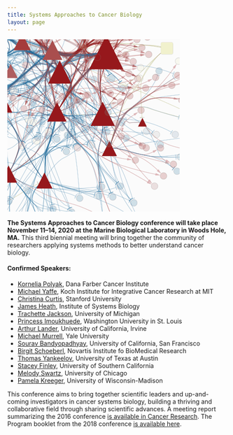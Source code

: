 ```yaml
---
title: Systems Approaches to Cancer Biology
layout: page
---
```


![Network diagram](/public/img/network_diag.png)

**The Systems Approaches to Cancer Biology conference will take place November 11–14, 2020 at the Marine Biological Laboratory in Woods Hole, MA.** This third biennial meeting will bring together the community of researchers applying systems methods to better understand cancer biology.

#### Confirmed Speakers: 

- [Kornelia Polyak](https://www.polyaklab.dfci.harvard.edu/), Dana Farber Cancer Institute
- [Michael Yaffe](https://ki.mit.edu/people/faculty/yaffe), Koch Institute for Integrative Cancer Research at MIT
- [Christina Curtis](https://med.stanford.edu/curtislab.html), Stanford University
- [James Heath](https://heath.isbscience.org/), Institute of Systems Biology
- [Trachette Jackson](https://sites.lsa.umich.edu/tjacks/), University of Michigan
- [Princess Imoukhuede](https://sites.wustl.edu/imoukhuedelab/), Washington University in St. Louis
- [Arthur Lander](https://lander-office.bio.uci.edu/), University of California, Irvine
- [Michael Murrell](https://livingmatter.yale.edu/), Yale University
- [Sourav Bandyopadhyay](http://cancersignaling.net/), University of California, San Francisco
- [Birgit Schoeberl](https://www.linkedin.com/in/bschoeberl), Novartis Institute fo BioMedical Research
- [Thomas Yankeelov](https://dellmed.utexas.edu/directory/thomas-yankeelov), University of Texas at Austin
- [Stacey Finley](http://csbl.usc.edu/), University of Southern California
- [Melody Swartz](https://pme.uchicago.edu/swartz_group/), University of Chicago
- [Pamela Kreeger](https://www.kreegerlab.org/), University of Wisconsin-Madison

This conference aims to bring together scientific leaders and up-and-coming investigators in cancer systems biology, building a thriving and collaborative field through sharing scientific advances. A meeting report summarizing the 2016 conference [is available in Cancer Research](http://cancerres.aacrjournals.org/content/76/23/6774). The Program booklet from the 2018 conference [is available here](/public/sacb%202018%20online%20booklet%20final.pdf).
